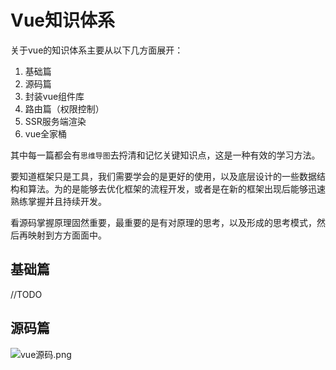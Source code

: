 # Vue知识体系

关于vue的知识体系主要从以下几方面展开：

1. 基础篇
2. 源码篇
3. 封装vue组件库
4. 路由篇（权限控制）
5. SSR服务端渲染
6. vue全家桶

其中每一篇都会有`思维导图`去捋清和记忆关键知识点，这是一种有效的学习方法。

要知道框架只是工具，我们需要学会的是更好的使用，以及底层设计的一些数据结构和算法。为的是能够去优化框架的流程开发，或者是在新的框架出现后能够迅速熟练掌握并且持续开发。

看源码掌握原理固然重要，最重要的是有对原理的思考，以及形成的思考模式，然后再映射到方方面面中。

## 基础篇

//TODO

## 源码篇

![vue源码.png](https://i.loli.net/2020/04/18/VnyBstJQrpdN3ac.png)

